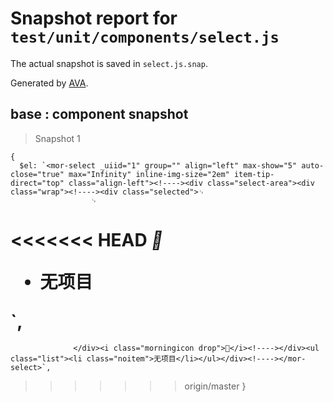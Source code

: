 # Snapshot report for `test/unit/components/select.js`

The actual snapshot is saved in `select.js.snap`.

Generated by [AVA](https://ava.li).

## base : component snapshot

> Snapshot 1

    {
      $el: `<mor-select _uiid="1" group="" align="left" max-show="5" auto-close="true" max="Infinity" inline-img-size="2em" item-tip-direct="top" class="align-left"><!----><div class="select-area"><div class="wrap"><!----><div class="selected">␊
                      ␊
<<<<<<< HEAD
                  </div><i class="morningicon drop"></i></div><ul class="list"><li class="noitem">无项目</li></ul></div><!----></mor-select>`,
=======
                  </div><i class="morningicon drop"></i><!----></div><ul class="list"><li class="noitem">无项目</li></ul></div><!----></mor-select>`,
>>>>>>> origin/master
    }
